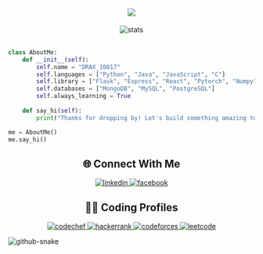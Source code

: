 <h1 align="center">
    <img src="https://readme-typing-svg.herokuapp.com?font=Righteous&size=35&center=true&vCenter=true&width=500&height=70&duration=4000&lines=YO!!!+👋;It's+DRAX_10017!+🚀;Welcome+to+my+Profile!+✨" />
  </h1>
  
  <div align="center">
    <img src="https://github-stats-alpha.vercel.app/api?username=ranger-drax&cc=22272e&tc=37BCF6&ic=fff&bc=0000" alt="stats" />
  </div>
  
  <br>
  
  ```python
  class AboutMe:
      def __init__(self):
          self.name = "DRAX_10017"
          self.languages = ["Python", "Java", "JavaScript", "C"]
          self.library = ["Flask", "Express", "React", "Pytorch", "Numpy"]
          self.databases = ["MongoDB", "MySQL", "PostgreSQL"]
          self.always_learning = True
      
      def say_hi(self):
          print("Thanks for dropping by! Let's build something amazing together! 🚀")
  
  me = AboutMe()
  me.say_hi()
  ```
  
  <h2 align="center">🌐 Connect With Me</h2>
  <p align="center">
    <a href="https://www.linkedin.com/in/arafat10017/" target="blank">
      <img src="https://img.shields.io/badge/LinkedIn-0077B5?style=for-the-badge&logo=linkedin&logoColor=white" alt="linkedin" />
    </a>
    <a href="https://www.facebook.com/Arafat10017/" target="blank">
      <img src="https://img.shields.io/badge/Facebook-1877F2?style=for-the-badge&logo=facebook&logoColor=white" alt="facebook" />
    </a>
  </p>
  
 
  
  <h2 align="center">👨‍💻 Coding Profiles</h2>
  <p align="center">
    <a href="https://www.codechef.com/users/DRAX_10017">
      <img src="https://img.shields.io/badge/CodeChef-5B4638?style=for-the-badge&logo=codechef&logoColor=white" alt="codechef" />
    </a>
    <a href="https://www.hackerrank.com/profile/DRAX_10017">
      <img src="https://img.shields.io/badge/HackerRank-2EC866?style=for-the-badge&logo=hackerrank&logoColor=white" alt="hackerrank" />
    </a>
    <a href="https://codeforces.com/profile/drax_10017">
      <img src="https://img.shields.io/badge/Codeforces-1F8ACB?style=for-the-badge&logo=codeforces&logoColor=white" alt="codeforces" />
    </a>
    <a href="https://www.leetcode.com/DRAX_10017">
      <img src="https://img.shields.io/badge/LeetCode-FFA116?style=for-the-badge&logo=leetcode&logoColor=white" alt="leetcode" />
    </a>
  </p>
  
  
  <!-- Snake Game Animation -->
  <picture>
    <source media="(prefers-color-scheme: dark)" srcset="https://raw.githubusercontent.com/ranger-drax/ranger-drax/output/github-contribution-grid-snake-dark.svg" />
    <source media="(prefers-color-scheme: light)" srcset="https://raw.githubusercontent.com/ranger-drax/ranger-drax/output/github-contribution-grid-snake.svg" />
    <img alt="github-snake" src="https://raw.githubusercontent.com/ranger-drax/ranger-drax/output/github-contribution-grid-snake.svg" />
  </picture>

